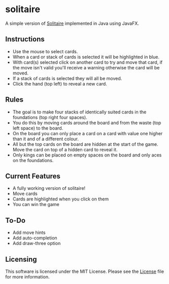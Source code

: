 # solitaire

A simple version of [Solitaire](https://en.wikipedia.org/wiki/Patience_(game)) implemented in Java using JavaFX.

## Instructions

* Use the mouse to select cards.
* When a card or stack of cards is selected it will be highlighted in blue.
* With card(s) selected click on another card to try and move that card, if the move isn't valid you'll receive a warning otherwise the card will be moved.
* If a stack of cards is selected they will all be moved.
* Click the hand (top left) to reveal a new card.

## Rules

* The goal is to make four stacks of identically suited cards in the foundations (top right four spaces).
* You do this by moving cards around the board and from the waste (top left space) to the board.
* On the board you can only place a card on a card with value one higher than it and of a different colour.
* All but the top cards on the board are hidden at the start of the game. Move the card on top of a hidden card to reveal it.
* Only kings can be placed on empty spaces on the board and only aces on the foundations.


## Current Features

* A fully working version of solitaire!
* Move cards
* Cards are highlighted when you click on them
* You can win the game

## To-Do

* Add move hints
* Add auto-completion
* Add draw-three option

## Licensing

This software is licensed under the MIT License. Please see the [License](LICENSE) file for more information.
